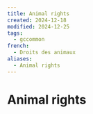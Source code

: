 ```yaml
---
title: Animal rights
created: 2024-12-18
modified: 2024-12-25
tags:
  - gccommon
french:
  - Droits des animaux
aliases:
  - Animal rights
---
```

# Animal rights
